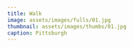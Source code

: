```yaml
---
title: Walk
image: assets/images/fulls/01.jpg
thumbnail: assets/images/thumbs/01.jpg
caption: Pittsburgh
---
```

